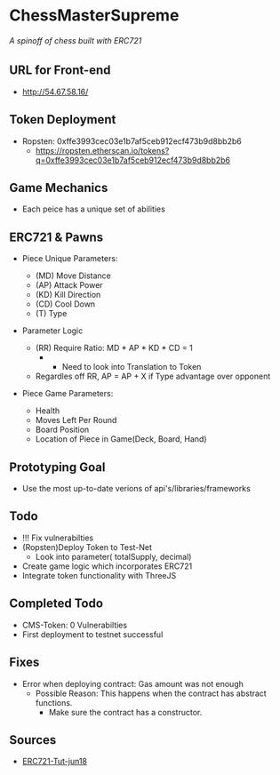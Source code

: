 # ChessMasterSupreme
###### A spinoff of chess built with ERC721

## URL for Front-end
- http://54.67.58.16/

## Token Deployment
- Ropsten: 0xffe3993cec03e1b7af5ceb912ecf473b9d8bb2b6
  - https://ropsten.etherscan.io/tokens?q=0xffe3993cec03e1b7af5ceb912ecf473b9d8bb2b6

## Game Mechanics
- Each peice has a unique set of abilities

## ERC721 & Pawns
- Piece Unique Parameters:
  - (MD) Move Distance
  - (AP) Attack Power
  - (KD) Kill Direction
  - (CD) Cool Down
  - (T)  Type

- Parameter Logic
  - (RR) Require Ratio: MD * AP * KD * CD = 1
    - * Need to look into Translation to Token
  - Regardles off RR, AP = AP + X if Type advantage over opponent
- Piece Game Parameters:
  - Health
  - Moves Left Per Round
  - Board Position
  - Location of Piece in Game(Deck, Board, Hand)

## Prototyping Goal
- Use the most up-to-date verions of api's/libraries/frameworks

## Todo
- !!! Fix vulnerabilties
- (Ropsten)Deploy Token to Test-Net
  - Look into parameter( totalSupply, decimal)
- Create game logic which incorporates ERC721
- Integrate token functionality with ThreeJS

## Completed Todo
- CMS-Token: 0 Vulnerabilties
- First deployment to testnet successful

## Fixes
- Error when deploying contract: Gas amount was not enough
  - Possible Reason: This happens when the contract has abstract functions.
    - Make sure the contract has a constructor.

## Sources
- [ERC721-Tut-jun18](https://medium.com/coinmonks/a-simple-erc-721-example-c3f72b5aa19)
